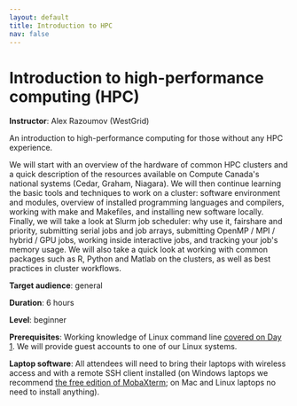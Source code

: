```yaml
---
layout: default
title: Introduction to HPC
nav: false
---
```


# Introduction to high-performance computing (HPC)

**Instructor**: Alex Razoumov (WestGrid)

An introduction to high-performance computing for those without any HPC experience.

We will start with an overview of the hardware of common HPC clusters and a quick description of the
resources available on Compute Canada's national systems (Cedar, Graham, Niagara). We will then continue
learning the basic tools and techniques to work on a cluster: software environment and modules, overview
of installed programming languages and compilers, working with make and Makefiles, and installing new
software locally. Finally, we will take a look at Slurm job scheduler: why use it, fairshare and
priority, submitting serial jobs and job arrays, submitting OpenMP / MPI / hybrid / GPU jobs, working
inside interactive jobs, and tracking your job's memory usage. We will also take a quick look at working
with common packages such as R, Python and Matlab on the clusters, as well as best practices in cluster
workflows.

**Target audience**: general

<!-- **Course plan**: -->

**Duration**: 6 hours

**Level**: beginner

**Prerequisites**: Working knowledge of Linux command line [covered on Day 1](bash). We will provide
guest accounts to one of our Linux systems.

**Laptop software**: All attendees will need to bring their laptops with wireless access and with a
remote SSH client installed (on Windows laptops we recommend <a
href="https://mobaxterm.mobatek.net/download.html" target="_blank">the free edition of MobaXterm</a>; on
Mac and Linux laptops no need to install anything).
